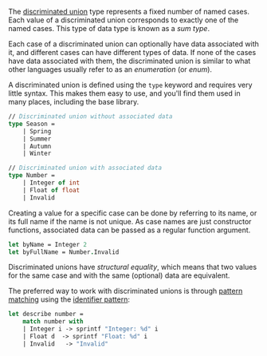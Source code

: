 The [discriminated union][define] type represents a fixed number of named cases. Each value of a discriminated union corresponds to exactly one of the named cases. This type of data type is known as a _sum type_.

Each case of a discriminated union can optionally have data associated with it, and different cases can have different types of data. If none of the cases have data associated with them, the discriminated union is similar to what other languages usually refer to as an _enumeration_ (or _enum_).

A discriminated union is defined using the `type` keyword and requires very little syntax. This makes them easy to use, and you'll find them used in many places, including the base library.

```fsharp
// Discriminated union without associated data
type Season =
    | Spring
    | Summer
    | Autumn
    | Winter

// Discriminated union with associated data
type Number =
    | Integer of int
    | Float of float
    | Invalid
```

Creating a value for a specific case can be done by referring to its name, or its full name if the name is not unique. As case names are just constructor functions, associated data can be passed as a regular function argument.

```fsharp
let byName = Integer 2
let byFullName = Number.Invalid
```

Discriminated unions have _structural equality_, which means that two values for the same case and with the same (optional) data are equivalent.

The preferred way to work with discriminated unions is through [pattern matching][pattern-matching] using the [identifier pattern][identifier-patterns]:

```fsharp
let describe number =
    match number with
    | Integer i -> sprintf "Integer: %d" i
    | Float d  -> sprintf "Float: %d" i
    | Invalid   -> "Invalid"
```

[define]: https://docs.microsoft.com/en-us/dotnet/fsharp/language-reference/discriminated-unions#remarks
[pattern-matching]: https://docs.microsoft.com/en-us/dotnet/fsharp/language-reference/pattern-matching
[constant-patterns]: https://docs.microsoft.com/en-us/dotnet/fsharp/language-reference/pattern-matching#constant-patterns
[identifier-patterns]: https://docs.microsoft.com/en-us/dotnet/fsharp/language-reference/pattern-matching#identifier-patterns
[wildcard-patterns]: https://docs.microsoft.com/en-us/dotnet/fsharp/language-reference/pattern-matching#wildcard-pattern
[guards]: https://docs.microsoft.com/en-us/dotnet/fsharp/language-reference/match-expressions#guards-on-patterns
[exhaustive-matching]: https://fsharpforfunandprofit.com/posts/match-expression/#exhaustive-matching
